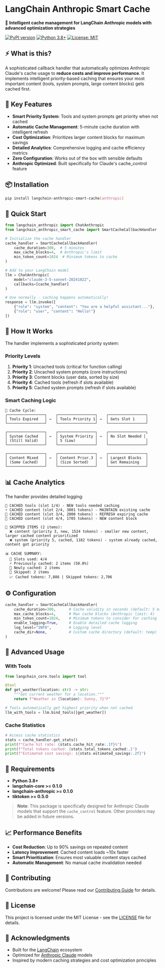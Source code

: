 # LangChain Anthropic Smart Cache

🚀 **Intelligent cache management for LangChain Anthropic models with advanced optimization strategies**

[![PyPI version](https://badge.fury.io/py/langchain-anthropic-smart-cache.svg)](https://badge.fury.io/py/langchain-anthropic-smart-cache)
[![Python 3.8+](https://img.shields.io/badge/python-3.8+-blue.svg)](https://www.python.org/downloads/)
[![License: MIT](https://img.shields.io/badge/License-MIT-yellow.svg)](https://opensource.org/licenses/MIT)

## ⚡ What is this?

A sophisticated callback handler that automatically optimizes Anthropic Claude's cache usage to **reduce costs and improve performance**. It implements intelligent priority-based caching that ensures your most important content (tools, system prompts, large content blocks) gets cached first.

## 🎯 Key Features

- **Smart Priority System**: Tools and system prompts get priority when not cached
- **Automatic Cache Management**: 5-minute cache duration with intelligent refresh
- **Cost Optimization**: Prioritizes larger content blocks for maximum savings
- **Detailed Analytics**: Comprehensive logging and cache efficiency metrics
- **Zero Configuration**: Works out of the box with sensible defaults
- **Anthropic Optimized**: Built specifically for Claude's cache_control feature

## 📦 Installation

```bash
pip install langchain-anthropic-smart-cache[anthropic]
```

## 🚀 Quick Start

```python
from langchain_anthropic import ChatAnthropic
from langchain_anthropic_smart_cache import SmartCacheCallbackHandler

# Initialize the cache handler
cache_handler = SmartCacheCallbackHandler(
    cache_duration=300,  # 5 minutes
    max_cache_blocks=4,  # Anthropic's limit
    min_token_count=1024  # Minimum tokens to cache
)

# Add to your LangChain model
llm = ChatAnthropic(
    model="claude-3-5-sonnet-20241022",
    callbacks=[cache_handler]
)

# Use normally - caching happens automatically!
response = llm.invoke([
    {"role": "system", "content": "You are a helpful assistant..."},
    {"role": "user", "content": "Hello!"}
])
```

## 🧠 How It Works

The handler implements a sophisticated priority system:

### Priority Levels
1. **Priority 1**: Uncached tools (critical for function calling)
2. **Priority 2**: Uncached system prompts (core instructions)
3. **Priority 3**: Content blocks (user data, sorted by size)
4. **Priority 4**: Cached tools (refresh if slots available)
5. **Priority 5**: Cached system prompts (refresh if slots available)

### Smart Caching Logic
```
🔄 Cache Cycle:
┌─────────────────┐    ┌─────────────────┐    ┌─────────────────┐
│ Tools Expired   │ →  │ Tools Priority 1│ →  │ Gets Slot 1     │
└─────────────────┘    └─────────────────┘    └─────────────────┘

┌─────────────────┐    ┌─────────────────┐    ┌─────────────────┐
│ System Cached   │ →  │ System Priority │ →  │ No Slot Needed │
│ (Still Valid)   │    │ 5 (Low)         │    │                 │
└─────────────────┘    └─────────────────┘    └─────────────────┘

┌─────────────────┐    ┌─────────────────┐    ┌─────────────────┐
│ Content Mixed   │ →  │ Content Prior.3 │ →  │ Largest Blocks  │
│ (Some Cached)   │    │ (Size Sorted)   │    │ Get Remaining   │
└─────────────────┘    └─────────────────┘    └─────────────────┘
```

## 📊 Cache Analytics

The handler provides detailed logging:

```
💾 CACHED tools (slot 1/4) - NEW tools needed caching
⚡ CACHED content (slot 2/4, 3001 tokens) - MAINTAIN existing cache
🔄 CACHED content (slot 3/4, 2000 tokens) - REFRESH expiring cache
💾 CACHED content (slot 4/4, 1705 tokens) - NEW content block

🚫 SKIPPED ITEMS (2 items):
  ❌ content (priority 3, new, 1524 tokens) - smaller new content, larger cached content prioritized
  ❌ system (priority 5, cached, 1182 tokens) - system already cached, content got priority

📊 CACHE SUMMARY:
  🎯 Slots used: 4/4
  ⚡ Previously cached: 2 items (50.0%)
  💾 Newly cached: 2 items
  🚫 Skipped: 2 items
  📈 Cached tokens: 7,886 | Skipped tokens: 2,706
```

## ⚙️ Configuration

```python
cache_handler = SmartCacheCallbackHandler(
    cache_duration=300,      # Cache validity in seconds (default: 5 minutes)
    max_cache_blocks=4,      # Max cache blocks (Anthropic limit: 4)
    min_token_count=1024,    # Minimum tokens to consider for caching
    enable_logging=True,     # Enable detailed cache logging
    log_level="INFO",        # Logging level
    cache_dir=None,          # Custom cache directory (default: temp)
)
```

## 🎯 Advanced Usage

### With Tools
```python
from langchain_core.tools import tool

@tool
def get_weather(location: str) -> str:
    """Get current weather for a location."""
    return f"Weather in {location}: Sunny, 72°F"

# Tools automatically get highest priority when not cached
llm_with_tools = llm.bind_tools([get_weather])
```

### Cache Statistics
```python
# Access cache statistics
stats = cache_handler.get_stats()
print(f"Cache hit rate: {stats.cache_hit_rate:.1f}%")
print(f"Total tokens cached: {stats.total_tokens_cached:,}")
print(f"Estimated cost savings: ${stats.estimated_savings:.2f}")
```

## 🔧 Requirements

- **Python 3.8+**
- **langchain-core >= 0.1.0**
- **langchain-anthropic >= 0.1.0**
- **tiktoken >= 0.5.0**

> **Note**: This package is specifically designed for Anthropic Claude models that support the `cache_control` feature. Other providers may be added in future versions.

## 📈 Performance Benefits

- **Cost Reduction**: Up to 90% savings on repeated content
- **Latency Improvement**: Cached content loads ~10x faster
- **Smart Prioritization**: Ensures most valuable content stays cached
- **Automatic Management**: No manual cache invalidation needed

## 🤝 Contributing

Contributions are welcome! Please read our [Contributing Guide](CONTRIBUTING.md) for details.

## 📄 License

This project is licensed under the MIT License - see the [LICENSE](LICENSE) file for details.

## 🙏 Acknowledgments

- Built for the [LangChain](https://github.com/langchain-ai/langchain) ecosystem
- Optimized for [Anthropic Claude](https://www.anthropic.com/claude) models
- Inspired by modern caching strategies and cost optimization principles
